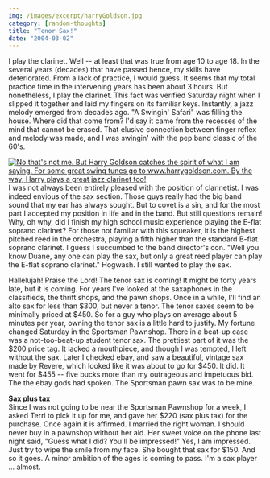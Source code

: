 ```yaml
---
img: /images/excerpt/harryGoldson.jpg
category: [random-thoughts]
title: "Tenor Sax!"
date: "2004-03-02"
---
```


I play the clarinet. Well -- at least that was true from age 10 to age 18. In the several years (decades) that have passed hence, my skills have deteriorated. From a lack of practice, I would guess. It seems that my total practice time in the intervening years has been about 3 hours. But nonetheless, I play the clarinet. This fact was verified Saturday night when I slipped it together and laid my fingers on its familiar keys. Instantly, a jazz melody emerged from decades ago. "A Swingin' Safari" was filling the house. Where did that come from? I'd say it came from the recesses of the mind that cannot be erased. That elusive connection between finger reflex and melody was made, and I was swingin' with the pep band classic of the 60's.  
  
[![No that's not me.  But Harry Goldson catches the spirit of what I am saying.  For some great swing tunes go to www.harrygoldson.com.  By the way, Harry plays a great jazz clarinet too!](/images/harryGoldson.jpg)](http://www.harrygoldson.com)  
I was not always been entirely pleased with the position of clarinetist. I was indeed envious of the sax section. Those guys really had the big band sound that my ear has always sought. But to covet is a sin, and for the most part I accepted my position in life and in the band. But still questions remain! Why, oh why, did I finish my high school music experience playing the E-flat soprano clarinet? For those not familiar with this squeaker, it is the highest pitched reed in the orchestra, playing a fifth higher than the standard B-flat soprano clarinet. I guess I succumbed to the band director's con. "Well you know Duane, any one can play the sax, but only a great reed player can play the E-flat soprano clarinet." Hogwash. I still wanted to play the sax.  
  
Hallelujah! Praise the Lord! The tenor sax is coming! It might be forty years late, but it is coming. For years I've looked at the saxaphones in the classifieds, the thrift shops, and the pawn shops. Once in a while, I'll find an alto sax for less than $300, but never a tenor. The tenor saxes seem to be minimally priced at $450. So for a guy who plays on average about 5 minutes per year, owning the tenor sax is a little hard to justify. My fortune changed Saturday in the Sportsman Pawnshop. There in a beat-up case was a not-too-beat-up student tenor sax. The prettiest part of it was the $200 price tag. It lacked a mouthpiece, and though I was tempted, I left without the sax. Later I checked ebay, and saw a beautiful, vintage sax made by Revere, which looked like it was about to go for $450. It did. It went for $455 -- five bucks more than my outrageous and impetuous bid. The the ebay gods had spoken. The Sportsman pawn sax was to be mine.  
  
**Sax plus tax**  
Since I was not going to be near the Sportsman Pawnshop for a week, I asked Terri to pick it up for me, and gave her $220 (sax plus tax) for the purchase. Once again it is affirmed. I married the right woman. I should never buy in a pawnshop without her aid. Her sweet voice on the phone last night said, "Guess what I did? You'll be impressed!" Yes, I am impressed. Just try to wipe the smile from my face. She bought that sax for $150. And so it goes. A minor ambition of the ages is coming to pass. I'm a sax player ... almost.  
  


